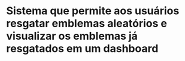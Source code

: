 # Sistema que permite aos usuários resgatar emblemas aleatórios e visualizar os emblemas já resgatados em um dashboard

